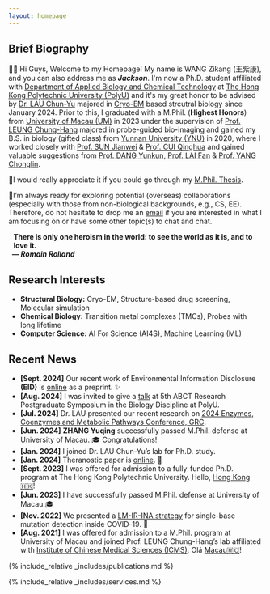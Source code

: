 ```yaml
---
layout: homepage
---
```


## Brief Biography

👋🏻 Hi Guys, Welcome to my Homepage! My name is WANG Zikang (王紫康), and you can also address me as **_Jackson_**. I'm now a Ph.D. student affiliated with [Department of Applied Biology and Chemical Technology](https://www.polyu.edu.hk/abct/) at [The Hong Kong Polytechnic University (PolyU)](https://www.polyu.edu.hk/) and it's my great honor to be advised by [Dr. LAU Chun-Yu](https://www.polyu.edu.hk/abct/people/academic-staff/dr-wilson-lau/) majored in [Cryo-EM](https://en.wikipedia.org/wiki/Cryogenic_electron_microscopy) based strcutral biology since January 2024. Prior to this, I graduated with a M.Phil. (**Highest Honors**) from [University of Macau (UM)](https://www.um.edu.mo/) in 2023 under the supervision of [Prof. LEUNG Chung-Hang](https://duncanleung.weebly.com/) majored in probe-guided bio-imaging and gained my B.S. in biology (gifted class) from [Yunnan University (YNU)](https://english.ynu.edu.cn/) in 2020, where I worked closely with [Prof. SUN Jianwei](https://scholar.google.com/citations?hl=en&user=rBnexnkAAAAJ&view_op=list_works&sortby=pubdate) & [Prof. CUI Qinghua](https://www.scopus.com/authid/detail.uri?authorId=57204714662) and gained valuable suggestions from [Prof. DANG Yunkun](https://www.scopus.com/authid/detail.uri?authorId=16066680100), [Prof. LAI Fan](https://scholar.google.com/citations?hl=en&user=Nu5UvagAAAAJ&view_op=list_works&sortby=pubdate) & [Prof. YANG Chonglin](https://www.scopus.com/authid/detail.uri?authorId=7407744066).

📖I would really appreciate it if you could go through my [M.Phil. Thesis](https://drive.google.com/file/d/1ynLGTefNfxEPhhBsfTdnsk6CTtZn2_PE/view?usp=sharing).

📌I’m always ready for exploring potential (overseas) collaborations (especially with those from non-biological backgrounds, e.g., CS, EE). Therefore, do not hesitate to drop me an [email](mailto:zikangwang1023@gmail.com) if you are interested in what I am focusing on or have some other topic(s) to chat and chat.

<h4 style="margin:0 10px 0;">There is only one heroism in the world: to see the world as it is, and to love it.</h4>

<h5 style="margin:0 7px 0;">— Romain Rolland</h5>


## Research Interests

- **Structural Biology:** Cryo-EM, Structure-based drug screening, Molecular simulation
- **Chemical Biology:** Transition metal complexes (TMCs), Probes with long lifetime
- **Computer Science:** AI For Science (AI4S), Machine Learning (ML)

## Recent News

- **[Sept. 2024]** Our recent work of Environmental Information Disclosure **(EID)** is [online](https://www.researchsquare.com/article/rs-4985385/v1) as a preprint. ✨
- **[Aug. 2024]** I was invited to give a [talk](https://drive.google.com/file/d/10KLDfZ7opwwoZltlueF_uvMWJfvjRiM_/view?usp=sharing) at 5th ABCT Research Postgraduate Symposium in the Biology Discipline at PolyU.
- **[Jul. 2024]** Dr. LAU presented our recent research on [2024 Enzymes, Coenzymes and Metabolic Pathways Conference, GRC](https://www.grc.org/enzymes-coenzymes-and-metabolic-pathways-conference/2024/).
- **[Jun. 2024]** **ZHANG Yuqing** successfully passed M.Phil. defense at University of Macau. 🎓 Congratulations!
- **[Jan. 2024]** I joined Dr. LAU Chun-Yu’s lab for Ph.D. study.
- **[Jan. 2024]** Theranostic paper is [online](https://www.eurekaselect.com/article/131687). 🎉
- **[Sept. 2023]** I was offered for admission to a fully-funded Ph.D. program at The Hong Kong Polytechnic University. Hello, [Hong Kong🇭🇰](https://www.gov.hk/en/nonresidents/)!
- **[Jun. 2023]** I have successfully passed M.Phil. defense at University of Macau.🎓
- **[Nov. 2022]** We presented a [LM-IR-INA strategy](https://www.sciencedirect.com/science/article/pii/S0925400522016495?via%3Dihub) for single-base mutation detection inside COVID-19. 🎉
- **[Aug. 2021]** I was offered for admission to a M.Phil. program at University of Macau and joined Prof. LEUNG Chung-Hang’s lab affiliated with [Institute of Chinese Medical Sciences (ICMS)](https://sklqrcm.um.edu.mo/). Olá [Macau🇲🇴](https://www.gov.mo/en/)!

{% include_relative _includes/publications.md %}

{% include_relative _includes/services.md %}

<script type="text/javascript" id="clustrmaps" src="//clustrmaps.com/map_v2.js?d=5FZLtXSj8YbQOWNeBT9bYywt-T4IgAkyXIeEsI6Mo5A&cl=ffffff&w=a"></script>

